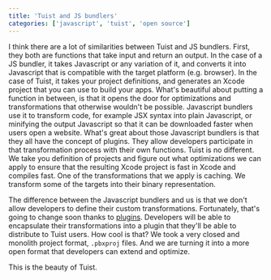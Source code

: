 ```yaml
---
title: 'Tuist and JS bundlers'
categories: ['javascript', 'tuist', 'open source']
---
```


I think there are a lot of similarities between Tuist and JS bundlers.
First,
they both are functions that take input and return an output.
In the case of a JS bundler,
it takes Javascript or any variation of it,
and converts it into Javascript that is compatible with the target platform (e.g. browser).
In the case of Tuist,
it takes your project definitions, and generates an Xcode project that you can use to build your apps.
What's beautiful about putting a function in between,
is that it opens the door for optimizations and transformations that otherwise wouldn't be possible.
Javascript bundlers use it to transform code,
for example JSX syntax into plain Javascript,
or minifying the output Javascript so that it can be downloaded faster when users open a website.
What's great about those Javascript bundlers is that they all have the concept of plugins.
They allow developers participate in that transformation process with their own functions.
Tuist is no different.
We take you definition of projects and figure out what optimizations we can apply to ensure that the resulting Xcode project is fast in Xcode and compiles fast.
One of the transformations that we apply is caching.
We transform some of the targets into their binary representation.

The difference between the Javascript bundlers and us is that we don't allow developers to define their custom transformations.
Fortunately, that's going to change soon thanks to [plugins](https://tuist.io/docs/plugins/using-plugins/).
Developers will be able to encapsulate their transformations into a plugin that they'll be able to distribute to Tuist users.
How cool is that?
We took a very closed and monolith project format, `.pbxproj` files.
And we are turning it into a more open format that developers can extend and optimize.

This is the beauty of Tuist.
